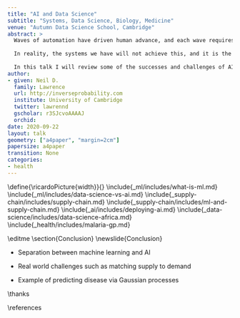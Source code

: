 ```yaml
---
title: "AI and Data Science"
subtitle: "Systems, Data Science, Biology, Medicine"
venue: "Autumn Data Science School, Cambridge"
abstract: >
  Waves of automation have driven human advance, and each wave requires humans to The promise of AI is to launch new systems of automated intellectual endeavour that will be the first systems to adapt to us. 
  
  In reality, the systems we have will not achieve this, and it is the biological sciences that teach us this lesson most starkly. 
  
  In this talk I will review some of the successes and challenges of AI and its deployment and propose practical visions for the future based on approaches that have worked in the past. 
author:
- given: Neil D.
  family: Lawrence
  url: http://inverseprobability.com
  institute: University of Cambridge
  twitter: lawrennd
  gscholar: r3SJcvoAAAAJ
  orchid: 
date: 2020-09-22
layout: talk
geometry: ["a4paper", "margin=2cm"]
papersize: a4paper
transition: None
categories:
- health
---
```



\define{\ricardoPicture{width}}{}
\include{_ml/includes/what-is-ml.md}
\include{_ml/includes/data-science-vs-ai.md}
\include{_supply-chain/includes/supply-chain.md}
\include{_supply-chain/includes/ml-and-supply-chain.md}
\include{_ai/includes/deploying-ai.md}
\include{_data-science/includes/data-science-africa.md}
\include{_health/includes/malaria-gp.md}


\editme
\section{Conclusion}
\newslide{Conclusion}

* Separation between machine learning and AI

* Real world challenges such as matching supply to demand

* Example of predicting disease via Gaussian processes


\thanks

\references

